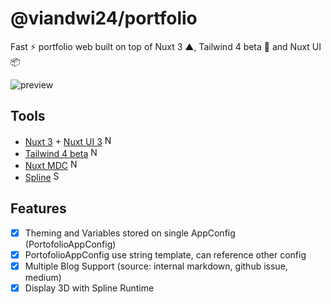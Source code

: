 # @viandwi24/portfolio

Fast ⚡ portfolio web built on top of Nuxt 3 ▲, Tailwind 4 beta 💨 and Nuxt UI 📦

![preview](./public/preview.gif)

## Tools
- [Nuxt 3](https://nuxt.com) + [Nuxt UI 3](https://ui.nuxt.com) <img src="https://avatars.githubusercontent.com/u/23360933?s=48&v=4" alt="Nuxt UI" width="16">
- [Tailwind 4 beta](https://tailwindcss.com/docs/v4-beta) <img src="https://avatars.githubusercontent.com/u/67109815?s=48&v=4" alt="Nuxt UI" width="16">
- [Nuxt MDC](https://github.com/nuxt-modules/mdc) <img src="https://avatars.githubusercontent.com/u/111748132?s=48&v=4" alt="Nuxt MDC" width="16">
- [Spline](https://spline.design/) <img src="https://avatars.githubusercontent.com/u/71355536?s=200&v=4" alt="Spline" width="16">

## Features
- [x] Theming and Variables stored on single AppConfig (PortofolioAppConfig)
- [x] PortofolioAppConfig use string template, can reference other config
- [x] Multiple Blog Support (source: internal markdown, github issue, medium)
- [x] Display 3D with Spline Runtime